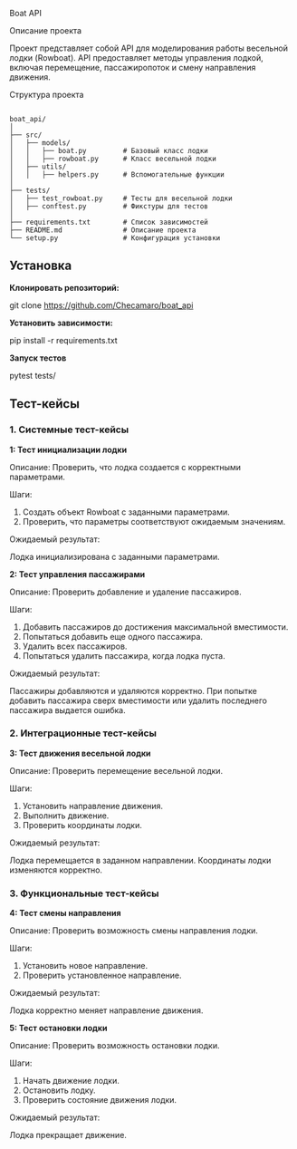 Boat API

Описание проекта

Проект представляет собой API для моделирования работы весельной лодки (Rowboat). API предоставляет методы управления лодкой, включая перемещение, пассажиропоток и смену направления движения.

Структура проекта

<pre><code>
boat_api/
│
├── src/
│   ├── models/
│   │   ├── boat.py         # Базовый класс лодки
│   │   ├── rowboat.py      # Класс весельной лодки
│   ├── utils/
│   │   ├── helpers.py      # Вспомогательные функции
│
├── tests/
│   ├── test_rowboat.py     # Тесты для весельной лодки
│   ├── conftest.py         # Фикстуры для тестов
│
├── requirements.txt        # Список зависимостей
├── README.md               # Описание проекта
└── setup.py                # Конфигурация установки
</code></pre>

## **Установка**

**Клонировать репозиторий:**

git clone https://github.com/Checamaro/boat_api

**Установить зависимости:**

pip install -r requirements.txt

**Запуск тестов**

pytest tests/

## **Тест-кейсы**

### 1. Системные тест-кейсы

**1: Тест инициализации лодки**

Описание: Проверить, что лодка создается с корректными параметрами.

Шаги:

1. Создать объект Rowboat с заданными параметрами.
2. Проверить, что параметры соответствуют ожидаемым значениям.

Ожидаемый результат:

Лодка инициализирована с заданными параметрами.

**2: Тест управления пассажирами**

Описание: Проверить добавление и удаление пассажиров.

Шаги:

1. Добавить пассажиров до достижения максимальной вместимости.
2. Попытаться добавить еще одного пассажира.
3. Удалить всех пассажиров.
4. Попытаться удалить пассажира, когда лодка пуста.

Ожидаемый результат:

Пассажиры добавляются и удаляются корректно.
При попытке добавить пассажира сверх вместимости или удалить последнего пассажира выдается ошибка.

### 2. Интеграционные тест-кейсы

**3: Тест движения весельной лодки**

Описание: Проверить перемещение весельной лодки.

Шаги:

1. Установить направление движения.
2. Выполнить движение.
3. Проверить координаты лодки.

Ожидаемый результат:

Лодка перемещается в заданном направлении.
Координаты лодки изменяются корректно.

### 3. Функциональные тест-кейсы

**4: Тест смены направления**

Описание: Проверить возможность смены направления лодки.

Шаги:

1. Установить новое направление.
2. Проверить установленное направление.

Ожидаемый результат:

Лодка корректно меняет направление движения.

**5: Тест остановки лодки**

Описание: Проверить возможность остановки лодки.

Шаги:

1. Начать движение лодки.
2. Остановить лодку.
3. Проверить состояние движения лодки.

Ожидаемый результат:

Лодка прекращает движение.
